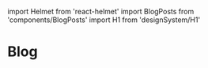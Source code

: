 import Helmet from 'react-helmet'
import BlogPosts from 'components/BlogPosts'
import H1 from 'designSystem/H1'

<Helmet title="Blog" />

<H1 width={100}>Blog</H1>

<BlogPosts />
